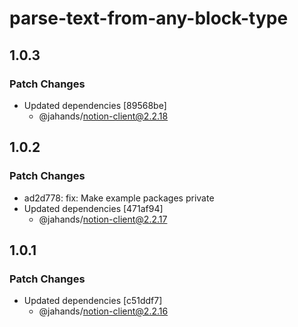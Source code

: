 # parse-text-from-any-block-type

## 1.0.3

### Patch Changes

- Updated dependencies [89568be]
  - @jahands/notion-client@2.2.18

## 1.0.2

### Patch Changes

- ad2d778: fix: Make example packages private
- Updated dependencies [471af94]
  - @jahands/notion-client@2.2.17

## 1.0.1

### Patch Changes

- Updated dependencies [c51ddf7]
  - @jahands/notion-client@2.2.16

